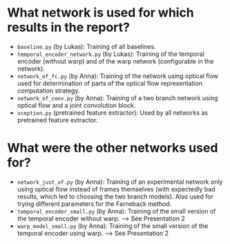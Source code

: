 # What network is used for which results in the report?

- `baseline.py` (by Lukas): Training of all baselines.
- `temporal_encoder_network.py` (by Lukas): Training of the temporal encoder (without warp) and of the warp network (configurable in the network).
- `network_of_fc.py` (by Anna): Training of the network using optical flow used for determination of parts of the optical flow representation computation strategy.
- `network_of_conv.py` (by Anna): Training of a two branch network using optical flow and a joint convolution block.
- `xception.py` (pretrained feature extractor): Used by all networks as pretrained feature extractor.

# What were the other networks used for?
- `network_just_of.py` (by Anna): Training of an experimental network only using optical flow instead of frames themselves (with expectedly bad results, which led to choosing the two branch models). Also used for trying different parameters for the Farneback method. 
- `temporal_encoder_small.py` (by Anna): Training of the small version of the temporal encoder without warp. --> See Presentation 2
- `warp_model_small.py` (by Anna): Training of the small version of the temporal encoder using warp. --> See Presentation 2